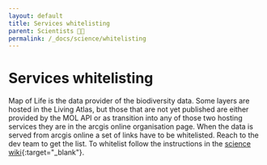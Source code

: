 ```yaml
---
layout: default
title: Services whitelisting
parent: Scientists 🧑‍🔬
permalink: /_docs/science/whitelisting
---
```


# Services whitelisting  

Map of Life is the data provider of the biodiversity data. Some layers are hosted in the Living Atlas, but those that are not yet published are either provided by the MOL API or as transition into any of those two hosting services they are in the arcgis online organisation page. When the data is served from arcgis online a set of links have to be whitelisted. Reach to the dev team to get the list. To whitelist follow the instructions in the [science wiki](https://github.com/Vizzuality/sci-team-wiki/wiki/ESRI---ArcGIS-Online#whitelisting-services-see-here-for-the-step-by-step-esri-help){:target="_blank"}. 

